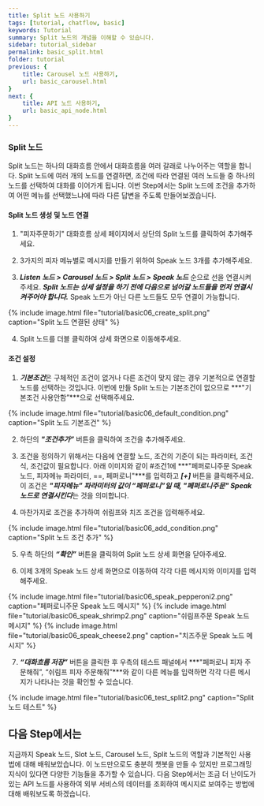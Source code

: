 ```yaml
---
title: Split 노드 사용하기 
tags: [tutorial, chatflow, basic]
keywords: Tutorial
summary: Split 노드의 개념을 이해할 수 있습니다.
sidebar: tutorial_sidebar
permalink: basic_split.html
folder: tutorial
previous: {
    title: Carousel 노드 사용하기, 
    url: basic_carousel.html
}
next: {
    title: API 노드 사용하기,
    url: basic_api_node.html
}
---
```


### Split 노드

Split 노드는 하나의 대화흐름 안에서 대화흐름을 여러 갈래로 나누어주는 역할을 합니다. Split 노드에 여러 개의 노드를 연결하면, 조건에 따라 연결된 여러 노드들 중 하나의 노드를 선택하여 대화를 이어가게 됩니다.
이번 Step에서는 Split 노드에 조건을 추가하여 어떤 메뉴를 선택했느냐에 따라 다른 답변을 주도록 만들어보겠습니다.


#### Split 노드 생성 및 노드 연결 

1) "피자주문하기" 대화흐름 상세 페이지에서 상단의 Split 노드를 클릭하여 추가해주세요.

2) 3가지의 피자 메뉴별로 메시지를 만들기 위하여 Speak 노드 3개를 추가해주세요.

3) ***Listen 노드 > Carousel 노드 > Split 노드 > Speak 노드*** 순으로 선을 연결시켜주세요. ***Split 노드는 상세 설정을 하기 전에 다음으로 넘어갈 노드들을 먼저 연결시켜주어야 합니다.*** Speak 노드가 아닌 다른 노드들도 모두 연결이 가능합니다.

{% include image.html file="tutorial/basic06_create_split.png"  caption="Split 노드 연결된 상태" %}

4) Split 노드를 더블 클릭하여 상세 화면으로 이동해주세요.

#### 조건 설정
1) ***기본조건***은 구체적인 조건이 없거나 다른 조건이 맞지 않는 경우 기본적으로 연결할 노드를 선택하는 것입니다. 이번에 만들 Split 노드는 기본조건이 없으므로 ***"기본조건 사용안함”***으로 선택해주세요.

{% include image.html file="tutorial/basic06_default_condition.png"  caption="Split 노드 기본조건" %}

2) 하단의 ***"조건추가”*** 버튼을 클릭하여 조건을 추가해주세요.

3) 조건을 정의하기 위해서는 다음에 연결할 노드, 조건의 기준이 되는 파라미터, 조건식, 조건값이 필요합니다. 아래 이미지와 같이 #조건1에 ***"페퍼로니주문 Speak 노드, 피자메뉴 파라미터, ==, 페퍼로니"***를 입력하고 ***[+]*** 버튼을 클릭해주세요. 이 조건은 ***"피자메뉴” 파라미터의 값이 “페퍼로니”일 때, "페퍼로니주문" Speak 노드로 연결시킨다***는 것을 의미합니다.

4) 마찬가지로 조건을 추가하여 쉬림프와 치즈 조건을 입력해주세요.

{% include image.html file="tutorial/basic06_add_condition.png"  caption="Split 노드 조건 추가" %}

5) 우측 하단의 ***“확인”*** 버튼을 클릭하여 Split 노드 상세 화면을 닫아주세요.

6) 이제 3개의 Speak 노드 상세 화면으로 이동하여 각각 다른 메시지와 이미지를 입력해주세요.

{% include image.html file="tutorial/basic06_speak_pepperoni2.png"  caption="페퍼로니주문 Speak 노드 메시지" %}
{% include image.html file="tutorial/basic06_speak_shrimp2.png"  caption="쉬림프주문 Speak 노드 메시지" %}
{% include image.html file="tutorial/basic06_speak_cheese2.png"  caption="치즈주문 Speak 노드 메시지" %}

7) ***“대화흐름 저장”*** 버튼을 클릭한 후 우측의 테스트 패널에서 ***"페퍼로니 피자 주문해줘”, “쉬림프 피자 주문해줘”***와 같이 다른 메뉴를 입력하면 각각 다른 메시지가 나타나는 것을 확인할 수 있습니다.

{% include image.html file="tutorial/basic06_test_split2.png"  caption="Split 노드 테스트" %}


## 다음 Step에서는
지금까지 Speak 노드, Slot 노드, Carousel 노드, Split 노드의 역할과 기본적인 사용법에 대해 배워보았습니다. 이 노드만으로도 충분히 챗봇을 만들 수 있지만 프로그래밍 지식이 있다면  다양한 기능들을 추가할 수 있습니다. 다음 Step에서는 조금 더 난이도가 있는 API 노드를 사용하여 외부 서비스의 데이터를 조회하여 메시지로 보여주는 방법에 대해 배워보도록 하겠습니다.
